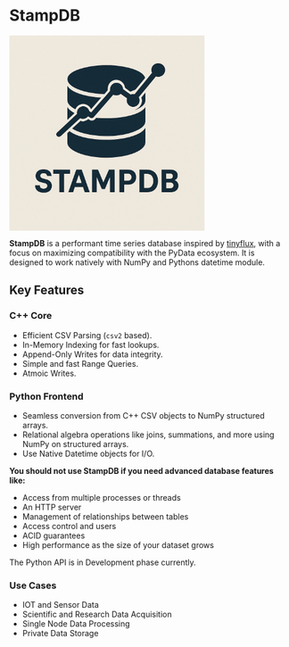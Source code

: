 # StampDB

<img src="logo.png" alt="drawing" align="center" width="350" height="350" />

**StampDB** is a performant time series database inspired by [tinyflux](https://github.com/citrusvanilla/tinyflux), with a focus on maximizing compatibility with the PyData ecosystem.
It is designed to work natively with NumPy and Pythons datetime module.

## Key Features

### C++ Core
-  Efficient CSV Parsing (`csv2` based).
-  In-Memory Indexing for fast lookups.
-  Append-Only Writes for data integrity.
-  Simple and fast Range Queries.
-  Atmoic Writes.

### Python Frontend
-  Seamless conversion from C++ CSV objects to NumPy structured arrays.
-  Relational algebra operations like joins, summations, and more using NumPy on structured arrays.
-  Use Native Datetime objects for I/O.

**You should not use StampDB if you need advanced database features like:**

- Access from multiple processes or threads
- An HTTP server
- Management of relationships between tables
- Access control and users
- ACID guarantees
- High performance as the size of your dataset grows

The Python API is in Development phase currently.

### Use Cases

- IOT and Sensor Data
- Scientific and Research Data Acquisition
- Single Node Data Processing
- Private Data Storage
